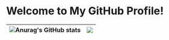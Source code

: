 # Welcome to My GitHub Profile!

![Anurag's GitHub stats](https://github-readme-stats.vercel.app/api?username=saroca-f&theme=transparent&show_icons=true&ring_color=F30808&hide_border=true&include_all_commits=true)|![](https://github-readme-stats.vercel.app/api/top-langs/?username=saroca-f&layout=donut&hide_border=true&ring_color=33FF61&langs_count=6&hide=Batchfile,GLSL)|
|-|-|

<!--
**saroca-f/saroca-f** is a ✨ _special_ ✨ repository because its `README.md` (this file) appears on your GitHub profile.

Here are some ideas to get you started:

- 🔭 I’m currently working on ...
- 🌱 I’m currently learning ...
- 👯 I’m looking to collaborate on ...
- 🤔 I’m looking for help with ...
- 💬 Ask me about ...
- 📫 How to reach me: ...
- 😄 Pronouns: ...
- ⚡ Fun fact: ...
-->
